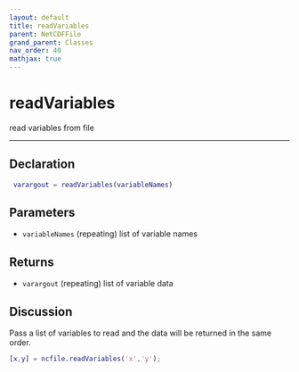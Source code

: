 ```yaml
---
layout: default
title: readVariables
parent: NetCDFFile
grand_parent: Classes
nav_order: 40
mathjax: true
---
```


#  readVariables

read variables from file


---

## Declaration
```matlab
 varargout = readVariables(variableNames)
```
## Parameters
+ `variableNames`  (repeating) list of variable names

## Returns
+ `varargout`  (repeating) list of variable data

## Discussion

  Pass a list of variables to read and the data will be
  returned in the same order.
  
  ```matlab
  [x,y] = ncfile.readVariables('x','y');
  ```
 
        
